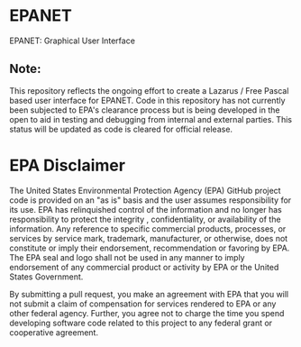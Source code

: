 # EPANET
EPANET: Graphical User Interface

## Note:
This repository reflects the ongoing effort to create a Lazarus / Free Pascal based user interface for EPANET. Code in this repository has not currently been subjected to EPA's clearance process but is being developed in the open to aid in testing and debugging from internal and external parties. This status will be updated as code is cleared for official release.



EPA Disclaimer
==============
The United States Environmental Protection Agency (EPA) GitHub project code is provided on an "as is" basis and the user assumes responsibility for its use. EPA has relinquished control of the information and no longer has responsibility to protect the integrity , confidentiality, or availability of the information. Any reference to specific commercial products, processes, or services by service mark, trademark, manufacturer, or otherwise, does not constitute or imply their endorsement, recommendation or favoring by EPA. The EPA seal and logo shall not be used in any manner to imply endorsement of any commercial product or activity by EPA or the United States Government.

By submitting a pull request, you make an agreement with EPA that you will not submit a claim of compensation for services rendered to EPA or any other federal agency. Further, you agree not to charge the time you spend developing software code related to this project to any federal grant or cooperative agreement.
